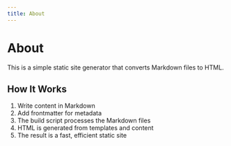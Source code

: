 ```yaml
---
title: About
---
```


# About

This is a simple static site generator that converts Markdown files to HTML.

## How It Works

1. Write content in Markdown
2. Add frontmatter for metadata
3. The build script processes the Markdown files
4. HTML is generated from templates and content
5. The result is a fast, efficient static site 